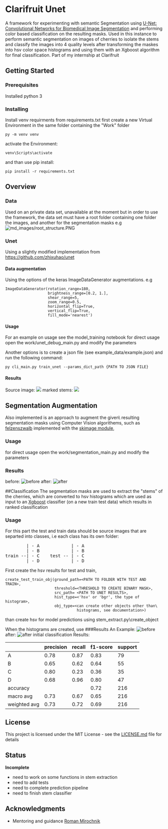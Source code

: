 # Clarifruit Unet

A framework for experimenting with semantic Segmentation using 
[U-Net: Convolutional Networks for Biomedical Image Segmentation](https://arxiv.org/abs/1505.04597) and
performing color based classification on the resulting masks.
Used in this instance to perform semantic segmentation on images of cherries to
isolate the stems and classify the images into 4 quality levels after
transforming the maskes into hsv color space histograms and using them with an
Xgboost algorithm for final classification.
Part of my internship at Clarifruit


## Getting Started


### Prerequisites

Installed python 3

### Installing

Install venv requirments from requirements.txt
first create a new Virtual Environment in the same
folder containing the "Work" folder
```
py -m venv venv
```
activate the Environment:
```
venv\Scripts\activate
```
and than use pip install:
```
pip install -r requirements.txt
```
## Overview

### Data
Used on an private data set, unavailable at the moment
but in order to use the framework, the data set must have a root
folder containing one folder the images, and another for the segmentation masks
e.g
![md_images/root_structure.PNG](md_images/root_structure.PNG)

### Unet

Using a slightly modified implementation from https://github.com/zhixuhao/unet

#### Data augmentation
Using the options of the keras ImageDataGenerator augmentations.
e.g 
```
ImageDataGenerator(rotation_range=180,
                   brightness_range=[0.2, 1.],
                   shear_range=5,
                   zoom_range=0.5,
                   horizontal_flip=True,
                   vertical_flip=True,
                   fill_mode='nearest')
```

#### Usage

For an example on usage see the model_training notebook
for direct usage open the work/unet_debug_main.py and modify the parameters

Another options is to create a json file 
(see example_data/example.json) and run the following command:

```
py cli_main.py train_unet --params_dict_path {PATH TO JSON FILE}
```


#### Results
Source image:
![](md_images/67260-70372.png.jpg)
marked stems:
![](md_images/67260-70372.png_ontop.jpg)



## Segmentation Augmentation

Also implemented is an approach to augment the given\ resulting segmentation
masks using Computer Vision algorithems, such as [felzenszwalb](http://people.cs.uchicago.edu/~pff/papers/seg-ijcv.pdf)
implemented with the [skimage module](https://scikit-image.org/docs/dev/api/skimage.segmentation.html#skimage.segmentation.felzenszwalb),

### Usage
for direct usage open the work/segmentation_main.py and modify the parameters

### Results
before:
![before](md_images\segmentation\74714-32897_before.png.jpg)
after:
![after](md_images\segmentation\74714-32897_after.png.jpg)

##Classification
The segmentation masks are used to extract the "stems" of the cherries,
which are converted to hsv histograms which are used as input to an [Xgboost](https://xgboost.readthedocs.io/en/latest/) 
classifier (on a new train test data) which results in ranked classification

### Usage
For this part the test and train data should be source images that are separted 
into classes, i.e each class has its own folder:  
<pre>
        | - A            | - A  
        | - B            | - B  
train --| - C    test -- | - C    
        | - D            | - D 
</pre>
First create the hsv results for test and train,

```
create_test_train_obj(ground_path=<PATH TO FOLDER WITH TEST AND TRAIN>,
                      threshold=<THRESHOLD TO CREATE BINARY MASK>,
                      src_path= <PATH TO UNET RESULTS>,
                      hist_type=<'hsv' or 'bgr', the type of histogram>,
                      obj_type=<can create other objects other than\
                                histograms, see documentation>)
```

than create hsv for model predictions using  stem_extract.py\create_object

When the histograms are created, use
###Results
An Example:
![before](md_images/stems/38360-02397.png.jpg)
after:
![after](md_images/stems/38360-02397-stem.png.jpg)
 initial classification Results:
 
 |              | precision | recall | f1-score | support |
|--------------|-----------|--------|----------|---------|
| A            | 0.78      | 0.87   | 0.83     | 79      |
| B            | 0.65      | 0.62   | 0.64     | 55      |
| C            | 0.80      | 0.23   | 0.36     | 35      |
| D            | 0.68      | 0.96   | 0.80     | 47      |
| accuracy     |           |        | 0.72     | 216     |
| macro avg    | 0.73      | 0.67   | 0.65     | 216     |
| weighted avg | 0.73      | 0.72   | 0.69     | 216     |
 

## License

This project is licensed under the MIT License - see the [LICENSE.md](LICENSE.md) file for details

## Status
<b>Incomplete</b>
 - need to work on some functions in stem extraction
 - need to add tests
 - need to complete prediction pipeline
 - need to finish stem classifier


## Acknowledgments

* Mentoring and guidance [Roman Mirochnik](https://www.linkedin.com/in/mrroman/)


